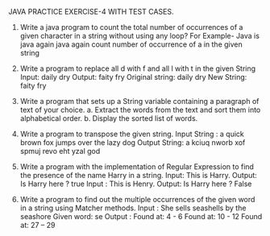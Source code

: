 JAVA PRACTICE EXERCISE-4 WITH TEST CASES.

1. Write a java program to count the total number of occurrences of a given character in a string
without using any loop?
For Example- Java is java again java again count number of occurrence of a in the given string


2. Write a program to replace all d with f and all l with t in the given String
Input: daily dry
Output: faity fry
Original string: daily dry
New String: faity fry


3. Write a program that sets up a String variable containing a paragraph of text of your choice.
a. Extract the words from the text and sort them into alphabetical order.
b. Display the sorted list of words.


4. Write a program to transpose the given string.
Input String : a quick brown fox jumps over the lazy dog
Output String: a kciuq nworb xof spmuj revo eht yzal god


5. Write a program with the implementation of Regular Expression to find the presence of the name
Harry in a string.
Input: This is Harry.
Output: Is Harry here ? true
Input : This is Henry.
Output: Is Harry here ? False


6. Write a program to find out the multiple occurrences of the given word in a string using Matcher
methods.
Input : She sells seashells by the seashore
Given word: se
Output :
Found at: 4 - 6
Found at: 10 - 12
Found at: 27 – 29
